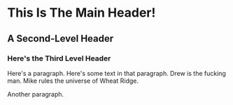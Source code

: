 # This Is The Main Header!

## A Second-Level Header

### Here's the Third Level Header

Here's a paragraph. Here's some text in that paragraph. Drew is the fucking man.
Mike rules the universe of Wheat Ridge.

Another paragraph.